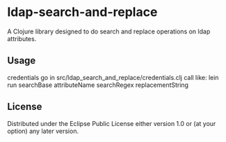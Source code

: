 # ldap-search-and-replace

A Clojure library designed to do search and replace operations on ldap attributes.

## Usage

credentials go in src/ldap\_search\_and\_replace/credentials.clj
call like:
lein run searchBase attributeName searchRegex replacementString

## License

Distributed under the Eclipse Public License either version 1.0 or (at
your option) any later version.
